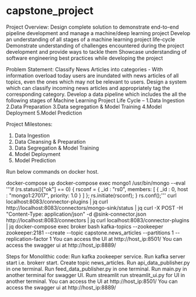 # capstone_project

Project Overview:
Design complete solution to demonstrate end-to-end pipeline development and manage a machine/deep learning project
Develop an understanding of all stages of a machine learning project life-cycle
Demonstrate understanding of challenges encountered during the project development and provide ways to tackle them
Showcase understanding of software engineering best practices while developing the project

Problem Statement:
Classify News Articles into categories - With information overload today users are inundated with news articles of all topics, even the ones which may not be relevant to users. Design a system which can classify incoming news articles and appropriately tag the corresponding category. Develop a data pipeline which includes the all the following stages of Machine Learning Project Life Cycle – 
1.Data Ingestion
2.Data Preparation
3.Data segregation & Model Training
4.Model Deployment
5.Model Prediction

Project Milestones:

1. Data Ingestion
2. Data Cleansing & Preparation
3. Data Segregation & Model Training
4. Model Deployment
5. Model Prediction


Run below commands on docker host.

docker-compose up
docker-compose exec mongo1 /usr/bin/mongo --eval '''if (rs.status()["ok"] == 0) { rsconf = { _id : "rs0", members: [ { _id : 0, host : "mongo1:27017", priority: 1.0 } ] }; rs.initiate(rsconf); } rs.conf();'''
curl localhost:8083/connector-plugins | jq
curl http://localhost:8083/connectors/mongo-sink/status | jq
curl -X POST -H "Content-Type: application/json" -d @sink-connector.json http://localhost:8083/connectors | jq
curl localhost:8083/connector-plugins | jq
docker-compose exec broker bash
kafka-topics --zookeeper zookeeper:2181 --create --topic capstone.news_articles --partitions 1 --replication-factor 1
You can access the UI at http://host_ip:8501/ You can access the swagger ui at http://host_ip:8889/

Steps for Monolithic code:
Run kafka zookeeper service.
Run kafka server start i.e. brokerr start.
Create topic news_articles.
Run api_data_publisher.py in one terminal.
Run feed_data_publisher.py in one terminal.
Run main.py in another terminal for swagger UI.
Rum streamlit run streamlit_ui.py for UI in another terminal.
You can access the UI at http://host_ip:8501/ You can access the swagger ui at http://host_ip:8889/
